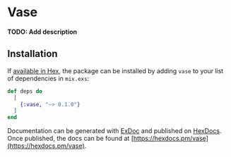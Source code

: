 # Vase

**TODO: Add description**

## Installation

If [available in Hex](https://hex.pm/docs/publish), the package can be installed
by adding `vase` to your list of dependencies in `mix.exs`:

```elixir
def deps do
  [
    {:vase, "~> 0.1.0"}
  ]
end
```

Documentation can be generated with [ExDoc](https://github.com/elixir-lang/ex_doc)
and published on [HexDocs](https://hexdocs.pm). Once published, the docs can
be found at [https://hexdocs.pm/vase](https://hexdocs.pm/vase).

